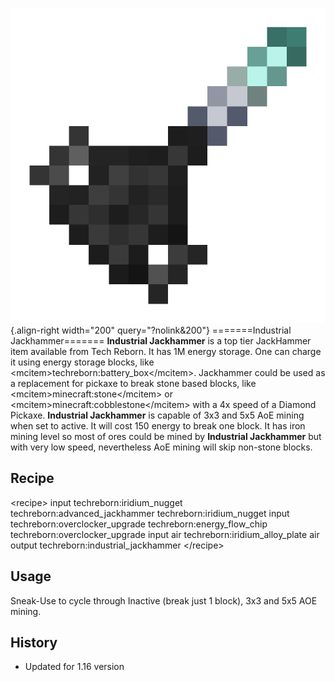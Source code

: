 ![Industrial Jackhammer](/media/mods/techreborn/industrial_jackhammer.png){.align-right width="200" query="?nolink&200"} =======Industrial Jackhammer======= **Industrial Jackhammer** is a top tier JackHammer item available from Tech Reborn. It has 1M energy storage. One can charge it using energy storage blocks, like \<mcitem\>techreborn:battery_box\</mcitem\>. Jackhammer could be used as a replacement for pickaxe to break stone based blocks, like \<mcitem\>minecraft:stone\</mcitem\> or \<mcitem\>minecraft:cobblestone\</mcitem\> with a 4x speed of a Diamond Pickaxe. **Industrial Jackhammer** is capable of 3x3 and 5x5 AoE mining when set to active. It will cost 150 energy to break one block. It has iron mining level so most of ores could be mined by **Industrial Jackhammer** but with very low speed, nevertheless AoE mining will skip non-stone blocks.

## Recipe

\<recipe\> input techreborn:iridium_nugget techreborn:advanced_jackhammer techreborn:iridium_nugget input techreborn:overclocker_upgrade techreborn:energy_flow_chip techreborn:overclocker_upgrade input air techreborn:iridium_alloy_plate air output techreborn:industrial_jackhammer \</recipe\>

## Usage

Sneak-Use to cycle through Inactive (break just 1 block), 3x3 and 5x5 AOE mining.

## History

- Updated for 1.16 version
